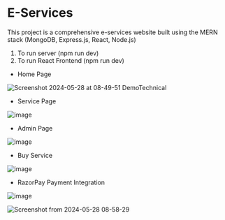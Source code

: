 # E-Services
This project is a comprehensive e-services website built using the MERN stack (MongoDB, Express.js, React, Node.js)

1. To run server (npm run dev)
2. To run React Frontend (npm run dev)


* Home Page

![Screenshot 2024-05-28 at 08-49-51 DemoTechnical](https://github.com/caveMan05/E-Services/assets/166364615/6ced1538-8bd2-4251-bf8a-c9962b56120a)

* Service Page 

![image](https://github.com/caveMan05/E-Services/assets/166364615/02bdf7ad-9926-43f3-85ed-92877ba2486e)

* Admin Page

![image](https://github.com/caveMan05/E-Services/assets/166364615/4fe7e2d1-a419-4912-b2e4-7a99e4fcb983)


* Buy Service

![image](https://github.com/caveMan05/E-Services/assets/166364615/a21259ba-6e63-4bc3-977a-6b88d98f9bb5)

* RazorPay Payment Integration 

![image](https://github.com/caveMan05/E-Services/assets/166364615/36df119e-a9a4-436d-b43f-255e23a965d1)

![Screenshot from 2024-05-28 08-58-29](https://github.com/caveMan05/E-Services/assets/166364615/50b8c8bb-4e2d-4c02-b2d0-4c10dd20bda1)





